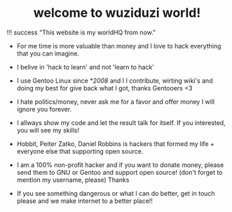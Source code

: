 <h1 align="center">welcome to wuziduzi world!</h1>

!!! success "This website is my worldHQ from now."

- For me time is more valuable than money and I love to hack everything that you can imagine. 

- I belive in 'hack to learn' and not 'learn to hack' 

- I use Gentoo Linux since **2008* and I I contribute, wirting wiki's and doing my best for give back what I got, thanks Gentooers <3

- I hate politics/money, never ask me for a favor and offer money I will ignore you forever.

- I allways show my code and let the result talk for itself. If you interested, you will see my skills!

- Hobbit, Peiter Zatko, Daniel Robbins is hackers that formed my life + everyone else that supporting open source.

- I am a 100% non-profit hacker and if you want to donate money, please send them to GNU or Gentoo and support open source! (don't forget to mention my username, please) Thanks

- If you see something dangerous or what I can do better, get in touch please and we make internet to a better place!!


